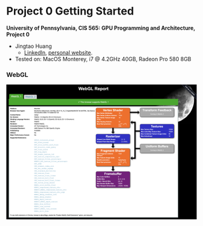 Project 0 Getting Started
====================

**University of Pennsylvania, CIS 565: GPU Programming and Architecture, Project 0**

* Jingtao Huang 
  * [LinkedIn](https://www.linkedin.com/in/jingtaoh/), [personal website](https://www.jingtaoh.com/).
* Tested on: MacOS Monterey, i7 @ 4.2GHz 40GB, Radeon Pro 580 8GB

### WebGL 

![WebGL support](images/webGL.png)
